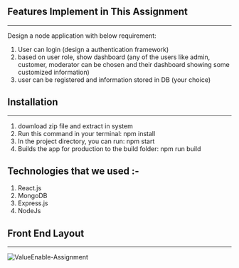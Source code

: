 
## Features Implement in This Assignment 
------------------------------------------

Design a node application with below requirement:
1. User can login (design a authentication framework)
2. based on user role, show dashboard (any of the users like admin, customer, moderator can be chosen and their
dashboard showing some customized information)
3. user can be registered and information stored in DB (your choice)


## Installation
-------------------------
1. download zip file and extract in system
2. Run this command in your terminal: npm install
3. In the project directory, you can run: npm start
4. Builds the app for production to the build folder: npm run build


## Technologies that we used :-

1. React.js
2. MongoDB
3. Express.js
4. NodeJs

## Front End Layout
-------------------------

![ValueEnable-Assignment](https://github.com/shihab-fw11-297/ValueEnable-/blob/main/Hnet-image.gif)
